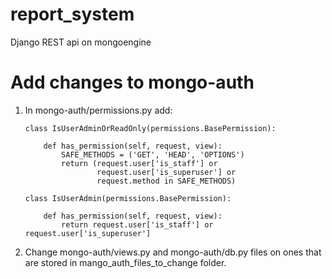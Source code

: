 # report_system
Django REST api on mongoengine


# Add changes to mongo-auth

1. In mongo-auth/permissions.py add:

       class IsUserAdminOrReadOnly(permissions.BasePermission):
    
           def has_permission(self, request, view):
               SAFE_METHODS = ('GET', 'HEAD', 'OPTIONS')
               return (request.user['is_staff'] or
                       request.user['is_superuser'] or
                       request.method in SAFE_METHODS)
                       
       class IsUserAdmin(permissions.BasePermission):

           def has_permission(self, request, view):
               return request.user['is_staff'] or request.user['is_superuser']
               
                     
2. Change mongo-auth/views.py and mongo-auth/db.py files on ones that are stored in mango_auth_files_to_change folder.
